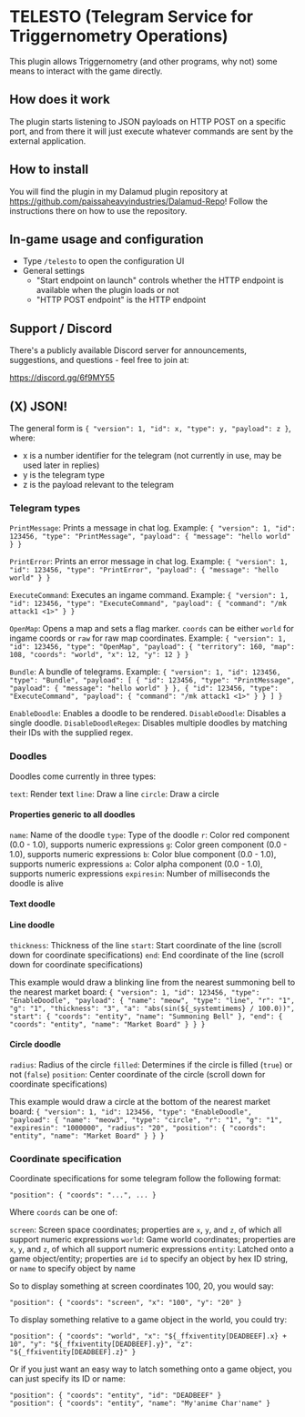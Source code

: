 # TELESTO (Telegram Service for Triggernometry Operations)

This plugin allows Triggernometry (and other programs, why not) some means to interact with the game directly.

## How does it work

The plugin starts listening to JSON payloads on HTTP POST on a specific port, and from there it will just execute whatever commands are sent by the external application.

## How to install

You will find the plugin in my Dalamud plugin repository at https://github.com/paissaheavyindustries/Dalamud-Repo! Follow the instructions there on how to use the repository.

## In-game usage and configuration

* Type `/telesto` to open the configuration UI
* General settings
  * "Start endpoint on launch" controls whether the HTTP endpoint is available when the plugin loads or not
  * "HTTP POST endpoint" is the HTTP endpoint

## Support / Discord

There's a publicly available Discord server for announcements, suggestions, and questions - feel free to join at:

https://discord.gg/6f9MY55

## (X) JSON!

The general form is `{ "version": 1, "id": x, "type": y, "payload": z }`, where:

* x is a number identifier for the telegram (not currently in use, may be used later in replies)
* y is the telegram type
* z is the payload relevant to the telegram

### Telegram types

`PrintMessage`: Prints a message in chat log.
Example: `{ "version": 1, "id": 123456, "type": "PrintMessage", "payload": { "message": "hello world" } }`

`PrintError`: Prints an error message in chat log.
Example: `{ "version": 1, "id": 123456, "type": "PrintError", "payload": { "message": "hello world" } }`

`ExecuteCommand`: Executes an ingame command.
Example: `{ "version": 1, "id": 123456, "type": "ExecuteCommand", "payload": { "command": "/mk attack1 <1>" } }`

`OpenMap`: Opens a map and sets a flag marker. `coords` can be either `world` for ingame coords or `raw` for raw map coordinates.
Example: `{ "version": 1, "id": 123456, "type": "OpenMap", "payload": { "territory": 160, "map": 108, "coords": "world", "x": 12, "y": 12 } }`

`Bundle`: A bundle of telegrams.
Example: `{ "version": 1, "id": 123456, "type": "Bundle", "payload": [ { "id": 123456, "type": "PrintMessage", "payload": { "message": "hello world" } }, { "id": 123456, "type": "ExecuteCommand", "payload": { "command": "/mk attack1 <1>" } } ] }`

`EnableDoodle`: Enables a doodle to be rendered.
`DisableDoodle`: Disables a single doodle.
`DisableDoodleRegex`: Disables multiple doodles by matching their IDs with the supplied regex.

### Doodles

Doodles come currently in three types:

`text`: Render text
`line`: Draw a line
`circle`: Draw a circle

#### Properties generic to all doodles

`name`: Name of the doodle
`type`: Type of the doodle
`r`: Color red component (0.0 - 1.0), supports numeric expressions
`g`: Color green component (0.0 - 1.0), supports numeric expressions
`b`: Color blue component (0.0 - 1.0), supports numeric expressions
`a`: Color alpha component (0.0 - 1.0), supports numeric expressions
`expiresin`: Number of milliseconds the doodle is alive

#### Text doodle

#### Line doodle

`thickness`: Thickness of the line
`start`: Start coordinate of the line (scroll down for coordinate specifications)
`end`: End coordinate of the line (scroll down for coordinate specifications)

This example would draw a blinking line from the nearest summoning bell to the nearest market board: `{ "version": 1, "id": 123456, "type": "EnableDoodle", "payload": { "name": "meow", "type": "line", "r": "1", "g": "1", "thickness": "3", "a": "abs(sin(${_systemtimems} / 100.0))", "start": { "coords": "entity", "name": "Summoning Bell" }, "end": { "coords": "entity", "name": "Market Board" } } }`

#### Circle doodle

`radius`: Radius of the circle
`filled`: Determines if the circle is filled (`true`) or not (`false`)
`position`: Center coordinate of the circle (scroll down for coordinate specifications)

This example would draw a circle at the bottom of the nearest market board: `{ "version": 1, "id": 123456, "type": "EnableDoodle", "payload": { "name": "meow3", "type": "circle", "r": "1", "g": "1", "expiresin": "1000000", "radius": "20", "position": { "coords": "entity", "name": "Market Board" } } }`

### Coordinate specification

Coordinate specifications for some telegram follow the following format:

`"position": { "coords": "...", ... }`

Where `coords` can be one of:

`screen`: Screen space coordinates; properties are `x`, `y`, and `z`, of which all support numeric expressions
`world`: Game world coordinates; properties are `x`, `y`, and `z`, of which all support numeric expressions
`entity`: Latched onto a game object/entity; properties are `id` to specify an object by hex ID string, or `name` to specify object by name

So to display something at screen coordinates 100, 20, you would say:

`"position": { "coords": "screen", "x": "100", "y": "20" }`

To display something relative to a game object in the world, you could try:

`"position": { "coords": "world", "x": "${_ffxiventity[DEADBEEF].x} + 10", "y": "${_ffxiventity[DEADBEEF].y}", "z": "${_ffxiventity[DEADBEEF].z}" }`

Or if you just want an easy way to latch something onto a game object, you can just specify its ID or name:

`"position": { "coords": "entity", "id": "DEADBEEF" }`  
`"position": { "coords": "entity", "name": "My'anime Char'name" }`
